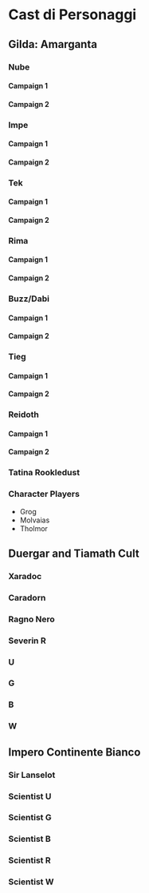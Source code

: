 # Cast di Personaggi

## Gilda: Amarganta

### Nube

#### Campaign 1
#### Campaign 2

### Impe

#### Campaign 1
#### Campaign 2
### Tek

#### Campaign 1
#### Campaign 2

### Rima 
#### Campaign 1
#### Campaign 2

### Buzz/Dabi 
#### Campaign 1
#### Campaign 2

### Tieg
#### Campaign 1
#### Campaign 2

### Reidoth
#### Campaign 1
#### Campaign 2

### Tatina Rookledust
### Character Players
- Grog
- Molvaias
- Tholmor

## Duergar and Tiamath Cult
### Xaradoc
### Caradorn
### Ragno Nero
### Severin R
### U
### G
### B
### W



## Impero Continente Bianco

### Sir Lanselot
### Scientist U
### Scientist G
### Scientist B
### Scientist R
### Scientist W


